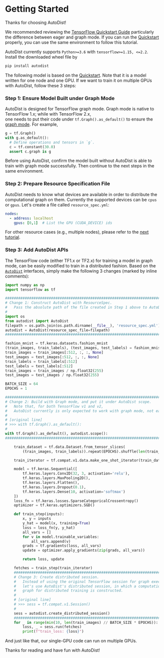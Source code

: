 
# Getting Started

Thanks for choosing AutoDist!

We recommended reviewing the [TensorFlow Quickstart Guide](https://www.tensorflow.org/tutorials/quickstart/advanced) 
particularly the difference between eager and graph mode. 
If you can run the [Quickstart](https://www.tensorflow.org/tutorials/quickstart/advanced) properly, you can use the same environment to follow this tutorial.

AutoDist currently supports `Python>=3.6` with `tensorflow>=1.15, <=2.2`. Install the downloaded wheel file by

```bash
pip install autodist
``` 

The following model is based on the [Quickstart](https://www.tensorflow.org/tutorials/quickstart/advanced). 
Note that it is a model written for one node and one GPU. If we want to train it on multiple GPUs with AutoDist, follow these 3 steps:

### Step 1: Ensure Model Built under Graph Mode

AutoDist is designed for TensorFlow graph mode. Graph mode is native to TensorFlow 1.x; while with TensorFlow 2.x,  
one needs to put their code under `tf.Graph().as_default()` to ensure the [graph mode](https://www.tensorflow.org/api_docs/python/tf/Graph).
For example,

```python
g = tf.Graph()
with g.as_default():
  # Define operations and tensors in `g`.
  c = tf.constant(30.0)
  assert c.graph is g
```

Before using AutoDist, confirm the model built without AutoDist is able to train with graph mode successfully. Then continue to the next steps in the same environment.

### Step 2: Prepare Resource Specification File

AutoDist needs to know what devices are available in order to distribute the computational graph on them. 
Currently the supported devices can be `cpus` or `gpus`.
Let's create a file called `resource_spec.yml`:

```yaml
nodes:
  - address: localhost
    gpus: [0,1]  # List the GPU (CUDA_DEVICE) ids
```

For other resource cases (e.g., multiple nodes), please refer to the [next tutorial](multi-node.md).

### Step 3: Add AutoDist APIs

The TensorFlow code (either TF1.x or TF2.x) for training a model in graph mode, can be easily modified  to train in a distributed fashion.
Based on the <code>[AutoDist](../../api/autodist.autodist)</code> interfaces, 
simply make the following 3 changes (marked by inline comments):


```python
import numpy as np
import tensorflow as tf

#########################################################################
# Change 1: Construct AutoDist with ResourceSpec.
#   Pass the absolute path of the file created in Step 1 above to AutoDist.
#
import os
from autodist import AutoDist
filepath = os.path.join(os.path.dirname(__file__), 'resource_spec.yml')
autodist = AutoDist(resource_spec_file=filepath)
#########################################################################

fashion_mnist = tf.keras.datasets.fashion_mnist
(train_images, train_labels), (test_images, test_labels) = fashion_mnist.load_data()
train_images = train_images[:512, :, :, None]
test_images = test_images[:512, :, :, None]
train_labels = train_labels[:512]
test_labels = test_labels[:512]
train_images = train_images / np.float32(255)
test_images = test_images / np.float32(255)

BATCH_SIZE = 64
EPOCHS = 1

##########################################################################
# Change 2: Build with Graph mode, and put it under AutoDist scope.
#   Note that, for both TensorFlow v1 and v2,
#   AutoDist currently is only expected to work with graph mode, not eager.
#
# [original line]
# >>> with tf.Graph().as_default():
#
with tf.Graph().as_default(), autodist.scope():
##########################################################################

    train_dataset = tf.data.Dataset.from_tensor_slices(
        (train_images, train_labels)).repeat(EPOCHS).shuffle(len(train_images)//2).batch(BATCH_SIZE)

    train_iterator = tf.compat.v1.data.make_one_shot_iterator(train_dataset).get_next()

    model = tf.keras.Sequential([
        tf.keras.layers.Conv2D(32, 3, activation='relu'),
        tf.keras.layers.MaxPooling2D(),
        tf.keras.layers.Flatten(),
        tf.keras.layers.Dropout(0.1),
        tf.keras.layers.Dense(10, activation='softmax')
    ])
    loss_fn = tf.keras.losses.SparseCategoricalCrossentropy()
    optimizer = tf.keras.optimizers.SGD()

    def train_step(inputs):
        x, y = inputs
        y_hat = model(x, training=True)
        loss = loss_fn(y, y_hat)
        all_vars = []
        for v in model.trainable_variables:
            all_vars.append(v)
        grads = tf.gradients(loss, all_vars)
        update = optimizer.apply_gradients(zip(grads, all_vars))

        return loss, update

    fetches = train_step(train_iterator)
    #####################################################################
    # Change 3: Create distributed session.
    #   Instead of using the original TensorFlow session for graph execution,
    #   let's use AutoDist's distributed session, in which a computational
    #   graph for distributed training is constructed.
    #
    # [original line]
    # >>> sess = tf.compat.v1.Session()
    #
    sess = autodist.create_distributed_session()
    #####################################################################
    for _ in range(min(10, len(train_images) // BATCH_SIZE * EPOCHS)):
        loss, _ = sess.run(fetches)
        print(f"train_loss: {loss}")
```

And just like that, our single-GPU code can run on multiple GPUs.

Thanks for reading and have fun with AutoDist!
